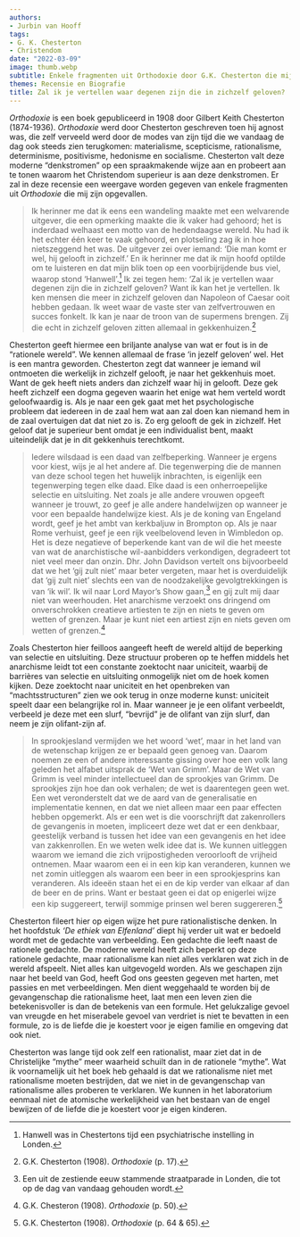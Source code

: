 ```yaml
---
authors:
- Jurbin van Hooff
tags:
- G. K. Chesterton
- Christendom
date: "2022-03-09"
image: thumb.webp
subtitle: Enkele fragmenten uit Orthodoxie door G.K. Chesterton die mij zijn opgevallen
themes: Recensie en Biografie
title: Zal ik je vertellen waar degenen zijn die in zichzelf geloven?
---
```



_Orthodoxie_ is een boek gepubliceerd in 1908 door Gilbert Keith Chesterton (1874-1936). _Orthodoxie_ werd door Chesterton geschreven toen hij agnost was, die zelf verveeld werd door de modes van zijn tijd die we vandaag de dag ook steeds zien terugkomen: materialisme, scepticisme, rationalisme, determinisme, positivisme, hedonisme en socialisme. Chesterton valt deze moderne “denkstromen” op een spraakmakende wijze aan en probeert aan te tonen waarom het Christendom superieur is aan deze denkstromen. Er zal in deze recensie een weergave worden gegeven van enkele fragmenten uit _Orthodoxie_ die mij zijn opgevallen.

>Ik herinner me dat ik eens een wandeling maakte met een welvarende uitgever, die een opmerking maakte die ik vaker had gehoord; het is inderdaad welhaast een motto van de hedendaagse wereld. Nu had ik het echter één keer te vaak gehoord, en plotseling zag ik in hoe nietszeggend het was. De uitgever zei over iemand: ‘Die man komt er wel, hij gelooft in zichzelf.’ En ik herinner me dat ik mijn hoofd optilde om te luisteren en dat mijn blik toen op een voorbijrijdende bus viel, waarop stond ‘Hanwell’.[^1] Ik zei tegen hem: ‘Zal ik je vertellen waar degenen zijn die in zichzelf geloven? Want ik kan het je vertellen. Ik ken mensen die meer in zichzelf geloven dan Napoleon of Caesar ooit hebben gedaan. Ik weet waar de vaste ster van zelfvertrouwen en succes fonkelt. Ik kan je naar de troon van de supermens brengen. Zij die echt in zichzelf geloven zitten allemaal in gekkenhuizen.[^2]

Chesterton geeft hiermee een briljante analyse van wat er fout is in de “rationele wereld”. We kennen allemaal de frase ‘in jezelf geloven’ wel. Het is een mantra geworden. Chesterton zegt dat wanneer je iemand wil ontmoeten die werkelijk in zichzelf gelooft, je naar het gekkenhuis moet. Want de gek heeft niets anders dan zichzelf waar hij in gelooft. Deze gek heeft zichzelf een dogma gegeven waarin het enige wat hem verteld wordt geloofwaardig is. Als je naar een gek gaat met het psychologische probleem dat iedereen in de zaal hem wat aan zal doen kan niemand hem in de zaal overtuigen dat dat niet zo is. Zo erg gelooft de gek in zichzelf. Het geloof dat je superieur bent omdat je een individualist bent, maakt uiteindelijk dat je in dit gekkenhuis terechtkomt.

>Iedere wilsdaad is een daad van zelfbeperking. Wanneer je ergens voor kiest, wijs je al het andere af. Die tegenwerping die de mannen van deze school tegen het huwelijk inbrachten, is eigenlijk een tegenwerping tegen elke daad. Elke daad is een onherroepelijke selectie en uitsluiting. Net zoals je alle andere vrouwen opgeeft wanneer je trouwt, zo geef je alle andere handelwijzen op wanneer je voor een bepaalde handelwijze kiest. Als je de koning van Engeland wordt, geef je het ambt van kerkbaljuw in Brompton op. Als je naar Rome verhuist, geef je een rijk veelbelovend leven in Wimbledon op. Het is deze negatieve of beperkende kant van de wil die het meeste van wat de anarchistische wil-aanbidders verkondigen, degradeert tot niet veel meer dan onzin. Dhr. John Davidson vertelt ons bijvoorbeeld dat we het ‘gij zult niet’ maar beter vergeten, maar het is overduidelijk dat ‘gij zult niet’ slechts een van de noodzakelijke gevolgtrekkingen is van ‘ik wil’. Ik wil naar Lord Mayor’s Show gaan,[^3] en gij zult mij daar niet van weerhouden. Het anarchisme verzoekt ons dringend om onverschrokken creatieve artiesten te zijn en niets te geven om wetten of grenzen. Maar je kunt niet een artiest zijn en niets geven om wetten of grenzen.[^4]

Zoals Chesterton hier feilloos aangeeft heeft de wereld altijd de beperking van selectie en uitsluiting. Deze structuur proberen op te heffen middels het anarchisme leidt tot een constante zoektocht naar uniciteit, waarbij de barrières van selectie en uitsluiting onmogelijk niet om de hoek komen kijken. Deze zoektocht naar uniciteit en het openbreken van “machtsstructuren” zien we ook terug in onze moderne kunst: uniciteit speelt daar een belangrijke rol in. Maar wanneer je je een olifant verbeeldt, verbeeld je deze met een slurf, “bevrijd” je de olifant van zijn slurf, dan neem je zijn olifant-zijn af.

>In sprookjesland vermijden we het woord ‘wet’, maar in het land van de wetenschap krijgen ze er bepaald geen genoeg van. Daarom noemen ze een of andere interessante gissing over hoe een volk lang geleden het alfabet uitsprak de ‘Wet van Grimm’. Maar de Wet van Grimm is veel minder intellectueel dan de sprookjes van Grimm. De sprookjes zijn hoe dan ook verhalen; de wet is daarentegen geen wet. Een wet veronderstelt dat we de aard van de generalisatie en implementatie kennen, en dat we niet alleen maar een paar effecten hebben opgemerkt. Als er een wet is die voorschrijft dat zakenrollers de gevangenis in moeten, impliceert deze wet dat er een denkbaar, geestelijk verband is tussen het idee van een gevangenis en het idee van zakkenrollen. En we weten welk idee dat is. We kunnen uitleggen waarom we iemand die zich vrijpostigheden veroorlooft de vrijheid ontnemen. Maar waarom een ei in een kip kan veranderen, kunnen we net zomin uitleggen als waarom een beer in een sprookjesprins kan veranderen. Als ideeën staan het ei en de kip verder van elkaar af dan de beer en de prins. Want er bestaat geen ei dat op enigerlei wijze een kip suggereert, terwijl sommige prinsen wel beren suggereren.[^5]

Chesterton fileert hier op eigen wijze het pure rationalistische denken. In het hoofdstuk _‘De ethiek van Elfenland’_ diept hij verder uit wat er bedoeld wordt met de gedachte van verbeelding. Een gedachte die leeft naast de rationele gedachte. De moderne wereld heeft zich beperkt op deze rationele gedachte, maar rationalisme kan niet alles verklaren wat zich in de wereld afspeelt. Niet alles kan uitgevogeld worden. Als we geschapen zijn naar het beeld van God, heeft God ons geesten gegeven met harten, met passies en met verbeeldingen. Men dient weggehaald te worden bij de gevangenschap die rationalisme heet, laat men een leven zien die betekenisvoller is dan de betekenis van een formule. Het gelukzalige gevoel van vreugde en het miserabele gevoel van verdriet is niet te bevatten in een formule, zo is de liefde die je koestert voor je eigen familie en omgeving dat ook niet.

Chesterton was lange tijd ook zelf een rationalist, maar ziet dat in de Christelijke “mythe” meer waarheid schuilt dan in de rationele “mythe”. Wat ik voornamelijk uit het boek heb gehaald is dat we rationalisme niet met rationalisme moeten bestrijden, dat we niet in de gevangenschap van rationalisme alles proberen te verklaren. We kunnen in het laboratorium eenmaal niet de atomische werkelijkheid van het bestaan van de engel bewijzen of de liefde die je koestert voor je eigen kinderen.


[^1]: Hanwell was in Chestertons tijd een psychiatrische instelling in Londen.
[^2]: G.K. Chesterton (1908). _Orthodoxie_ (p. 17).
[^3]: Een uit de zestiende eeuw stammende straatparade in Londen, die tot op de dag van vandaag gehouden wordt.
[^4]: G.K. Chesteron (1908). _Orthodoxie_ (p. 50).
[^5]: G.K. Chesterton (1908). _Orthodoxie_ (p. 64 & 65). 
